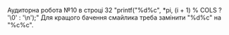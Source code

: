 Аудиторна робота №10
в строці 32 "printf("%d%c", *pi, (i + 1) % COLS ? '\0' : '\n');"
Для кращого бачення смайлика
треба замінити "%d%c" на "%c%c".
